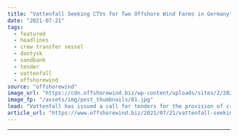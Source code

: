 ```yaml
---
title: "Vattenfall Seeking CTVs for Two Offshore Wind Farms in Germany"
date: "2021-07-21"
tags: 
  - featured
  - headlines
  - crew transfer vessel
  - dantysk
  - sandbank
  - tender
  - vattenfall
  - offshorewind
source: "offshorewind"
image_url: "https://cdn.offshorewind.biz/wp-content/uploads/sites/2/2020/12/16103003/CTV-Wanted-for-DanTysk-and-Sandbank-Offshore-Wind-Farms.jpg"
image_fp: "/assets/img/post_thumbnails/81.jpg"
lead: "Vattenfall has issued a call for tenders for the provision of crew transfer vessels"
article_url: "https://www.offshorewind.biz/2021/07/21/vattenfall-seeking-ctvs-for-two-owfs-in-germany/"
---
```


---
